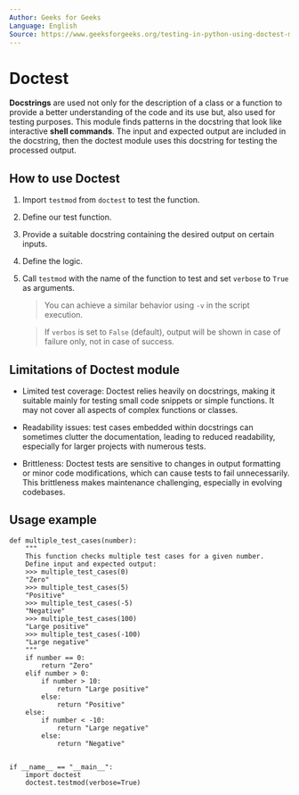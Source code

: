 ```yaml
---
Author: Geeks for Geeks
Language: English
Source: https://www.geeksforgeeks.org/testing-in-python-using-doctest-module
---
```


# Doctest

**Docstrings** are used not only for the description of a class or a function to provide a better understanding of the code and its use but, also used for testing purposes. This module finds patterns in the docstring that look like interactive **shell commands**. The input and expected output are included in the docstring, then the doctest module uses this docstring for testing the processed output.

## How to use Doctest

1. Import `testmod` from `doctest` to test the function.

2. Define our test function.

3. Provide a suitable docstring containing the desired output on certain inputs.

4. Define the logic.

5. Call `testmod` with the name of the function to test and set `verbose` to `True` as arguments.

    > You can achieve a similar behavior using `-v` in the script execution.

    > If `verbos` is set to `False` (default), output will be shown in case of failure only, not in case of success.

## Limitations of Doctest module

- Limited test coverage: Doctest relies heavily on docstrings, making it suitable mainly for testing small code snippets or simple functions. It may not cover all aspects of complex functions or classes.

- Readability issues: test cases embedded within docstrings can sometimes clutter the documentation, leading to reduced readability, especially for larger projects with numerous tests.

- Brittleness: Doctest tests are sensitive to changes in output formatting or minor code modifications, which can cause tests to fail unnecessarily. This brittleness makes maintenance challenging, especially in evolving codebases.

## Usage example

```PY
def multiple_test_cases(number):
    """
    This function checks multiple test cases for a given number.
    Define input and expected output:
    >>> multiple_test_cases(0)
    "Zero"
    >>> multiple_test_cases(5)
    "Positive"
    >>> multiple_test_cases(-5)
    "Negative"
    >>> multiple_test_cases(100)
    "Large positive"
    >>> multiple_test_cases(-100)
    "Large negative"
    """
    if number == 0:
        return "Zero"
    elif number > 0:
        if number > 10:
            return "Large positive"
        else:
            return "Positive"
    else:
        if number < -10:
            return "Large negative"
        else:
            return "Negative"


if __name__ == "__main__":
    import doctest
    doctest.testmod(verbose=True)
```
